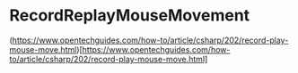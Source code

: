 # RecordReplayMouseMovement

(https://www.opentechguides.com/how-to/article/csharp/202/record-play-mouse-move.html)[https://www.opentechguides.com/how-to/article/csharp/202/record-play-mouse-move.html]
